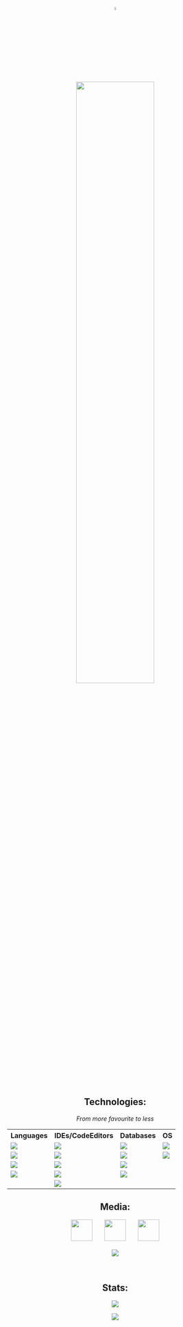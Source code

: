 <h2 align="center">
	<img width="4%" src="https://upload.wikimedia.org/wikipedia/commons/thumb/5/5a/Mitsubishi_logo.svg/800px-Mitsubishi_logo.svg.png">
</h2>

<p align="center">
	<img align="center" width="60%" src="https://media.discordapp.net/attachments/1070807781403267112/1081925313983946882/Screenshot_20230305-134821_Gallery_Glitch4.jpg?width=1248&height=670" />
</p>

<h2 align="center">Technologies:</h2>

<p align="center"><i>From more favourite to less</i></p>
<table style="width:100%" align="center">
  <tr>
    <th>Languages</th>
    <th>IDEs/CodeEditors</th>
    <th>Databases</th>
    <th>OS</th>
  </tr>
  <tr>
    <td><img src="https://img.shields.io/badge/Rust-000000?style=for-the-badge&logo=rust&logoColor=white"></td>
	  <td><img src="https://img.shields.io/badge/CLion-000000.svg?style=for-the-badge&logo=clion&logoColor=white"></td>
	  <td><img src="https://img.shields.io/badge/Surreal-bc00d4?style=for-the-badge&logo=surrealdb&logoColor=white"></td>
	  <td><img src="https://img.shields.io/badge/Windows-0078D6?style=for-the-badge&logo=windows&logoColor=white"></td>
  </tr>
  <tr>
	  <td><img src="https://img.shields.io/badge/Python-3776AB?style=for-the-badge&logo=python&logoColor=white"></td>
	  <td><img src="https://img.shields.io/badge/IntelliJIDEA-000000.svg?style=for-the-badge&logo=intellij-idea&logoColor=white"></td>
	  <td><img src="https://img.shields.io/badge/SQLite-07405E?style=for-the-badge&logo=sqlite&logoColor=white"></td>
	  <td><img src="https://img.shields.io/badge/Debian-A81D33?style=for-the-badge&logo=debian&logoColor=white"></td>
  </tr>
  <tr>
	  <td><img src="https://img.shields.io/badge/C%2B%2B-00599C?style=for-the-badge&logo=c%2B%2B&logoColor=white"></td>
	  <td><img src="https://img.shields.io/badge/Visual_Studio-5C2D91?style=for-the-badge&logo=visual%20studio&logoColor=white"></td>
	  <td><img src="https://img.shields.io/badge/redis-%23DD0031.svg?&style=for-the-badge&logo=redis&logoColor=white"></td>
	  <td></td>
  </tr>
  <tr>
	  <td><img src="https://img.shields.io/badge/C%23-239120?style=for-the-badge&logo=c-sharp&logoColor=white"></td>
	  <td><img src="https://img.shields.io/badge/PyCharm-000000.svg?&style=for-the-badge&logo=PyCharm&logoColor=white"></td>
	  <td><img src="https://img.shields.io/badge/MySQL-00000F?style=for-the-badge&logo=mysql&logoColor=white"></td>
	  <td></td>
  </tr>
  <tr>
	  <td></td>
	  <td><img src="https://img.shields.io/badge/Visual_Studio_Code-0078D4?style=for-the-badge&logo=visual%20studio%20code&logoColor=white"></td>
	  <td></td>
	  <td></td>
  </tr>
</table>


<h2 align="center">Media:</h3>
<p align="center">
 <a href="https://discord.com/users/701563061735129138" target="blank" align="center">
   <img src="https://cdn.icon-icons.com/icons2/2108/PNG/512/discord_icon_130958.png" height="50px"></a>
 ­  ­  ­  ­  ­  ­
 <a href="https://www.youtube.com/channel/UCEZldJd_PnSkqVPPGjuH4SA" target="blank" align="center">
   <img src="https://upload.wikimedia.org/wikipedia/commons/thumb/0/09/YouTube_full-color_icon_%282017%29.svg/1024px-YouTube_full-color_icon_%282017%29.svg.png" height="50px"></a>
   ­  ­  ­  ­  ­  ­
   <a href="https://onlyfans.com/fssay" target="blank" align="center">
   <img src="https://img.apksum.com/84/com.very.onlyfans/1.04/icon.png" height="50px"></a>
  <br>
  <br>
  <img src="https://lanyard-profile-readme.vercel.app/api/701563061735129138" align="center">
</p>
<br>
 
<h2 align="center">Stats:</h3>
<p align="center">
 <img src="https://github-readme-stats.vercel.app/api/top-langs/?username=DmitrijVC&count_private=true&hide=html,yacc,FreeMarker,Brainfuck&exclude_repo=Intralism-rawAssemblyCSharp,test-0312&layout=compact&theme=tokyonight" />
</p>
<p align="center"><img src="https://github-profile-trophy.vercel.app/?username=dmitrijvc&theme=onedark&margin-w=5&margin-h=5&no-bg=false"></p>
<br>






<!-- 
&bg_color=30,e96443,904e95 
<img src="https://github-readme-stats.vercel.app/api?username=dmitrijvc&show_icons=true&count_private=true&bg_color=30,e96443,904e95&title_color=fff&text_color=fff&icon_color=fff" alt="dmitrijvc" /> 
-->




